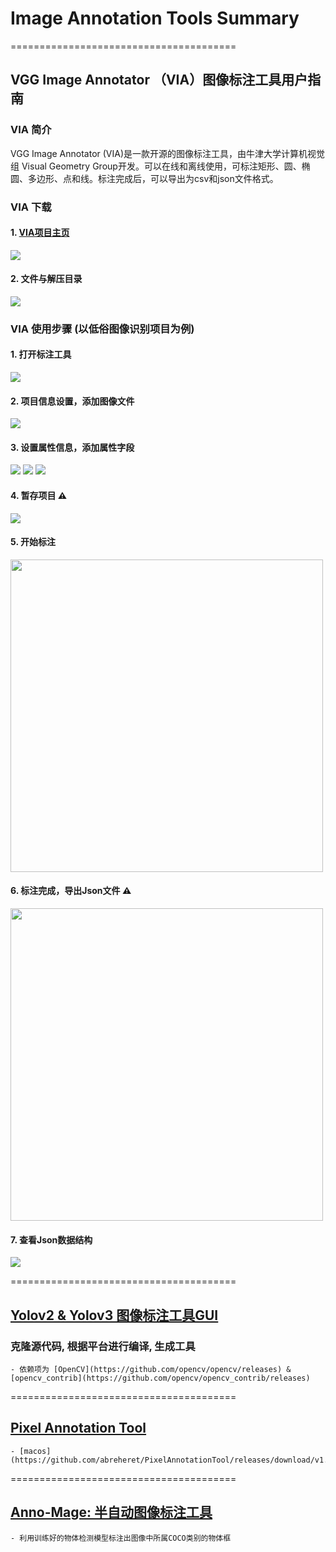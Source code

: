 # Image Annotation Tools Summary


=======================================
## VGG Image Annotator （VIA）图像标注工具用户指南


### VIA 简介

VGG Image Annotator (VIA)是一款开源的图像标注工具，由牛津大学计算机视觉组 Visual Geometry Group开发。可以在线和离线使用，可标注矩形、圆、椭圆、多边形、点和线。标注完成后，可以导出为csv和json文件格式。

### VIA 下载

#### 1.  [VIA项目主页](http://www.robots.ox.ac.uk/~vgg/software/via/)
![](assets/step-000.png)


#### 2. 文件与解压目录

![](assets/step-0001.png)


### VIA 使用步骤 (以低俗图像识别项目为例)

#### 1. 打开标注工具

![](assets/VIA_guide_001.png)

#### 2. 项目信息设置，添加图像文件

![](assets/VIA_guide_002.png)

#### 3. 设置属性信息，添加属性字段
![](assets/VIA_guide_003.png)
![](assets/VIA_guide_004.png)
![](assets/VIA_guide_005.png)

#### 4. 暂存项目 ⚠️
![](assets/VIA_guide_006.png)

#### 5. 开始标注
<img src="./assets/VIA_guide_007.png" width="500"> 

#### 6. 标注完成，导出Json文件 ⚠️
<img src="./assets/VIA_guide_008.png" width="500"> 

#### 7. 查看Json数据结构
![](assets/VIA_guide_009.png)



=======================================

## [Yolov2 & Yolov3 图像标注工具GUI](https://github.com/AlexeyAB/Yolo_mark)


### 克隆源代码, 根据平台进行编译, 生成工具

    - 依赖项为 [OpenCV](https://github.com/opencv/opencv/releases) & [opencv_contrib](https://github.com/opencv/opencv_contrib/releases)



=======================================

## [Pixel Annotation Tool](https://github.com/abreheret/PixelAnnotationTool/releases)

    - [macos](https://github.com/abreheret/PixelAnnotationTool/releases/download/v1.3.2/PixelAnnotationTool_x86_64_v1.3.2.dmg)



=======================================

## [Anno-Mage: 半自动图像标注工具](https://github.com/virajmavani/semi-auto-image-annotation-tool)

    - 利用训练好的物体检测模型标注出图像中所属COCO类别的物体框




